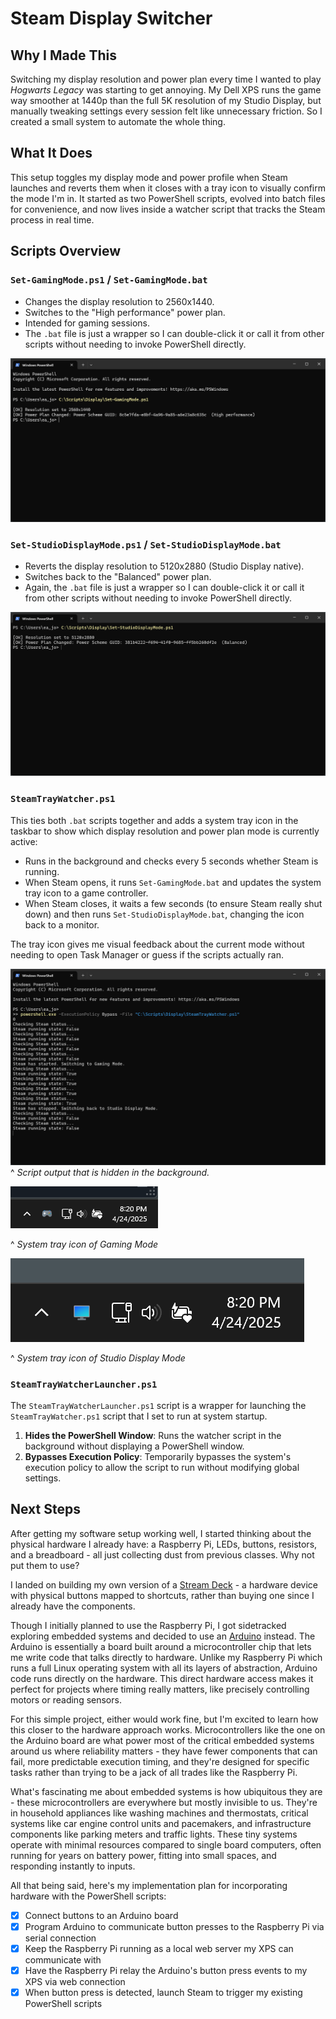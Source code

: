 # Steam Display Switcher 

## Why I Made This

Switching my display resolution and power plan every time I wanted to play _Hogwarts Legacy_ was starting to get annoying. My Dell XPS runs the game way smoother at 1440p than the full 5K resolution of my Studio Display, but manually tweaking settings every session felt like unnecessary friction. So I created a small system to automate the whole thing.
## What It Does

This setup toggles my display mode and power profile when Steam launches and reverts them when it closes with a tray icon to visually confirm the mode I'm in. It started as two PowerShell scripts, evolved into batch files for convenience, and now lives inside a watcher script that tracks the Steam process in real time.

## Scripts Overview

### `Set-GamingMode.ps1` / `Set-GamingMode.bat`

- Changes the display resolution to 2560x1440.
- Switches to the "High performance" power plan.
- Intended for gaming sessions.
- The `.bat` file is just a wrapper so I can double-click it or call it from other scripts without needing to invoke PowerShell directly.

![Set-GamingMode script](./screenshots/Set-GamingMode-Powershell.png)

### `Set-StudioDisplayMode.ps1` / `Set-StudioDisplayMode.bat`

- Reverts the display resolution to 5120x2880 (Studio Display native).
- Switches back to the "Balanced" power plan.
- Again, the `.bat` file is just a wrapper so I can double-click it or call it from other scripts without needing to invoke PowerShell directly.

![Set-StudioDisplayMode script](./screenshots/Set-StudioDisplayMode-Powershell.png)

### `SteamTrayWatcher.ps1`

This ties both `.bat` scripts together and adds a system tray icon in the taskbar to show which display resolution and power plan mode is currently active:
- Runs in the background and checks every 5 seconds whether Steam is running.
- When Steam opens, it runs `Set-GamingMode.bat` and updates the system tray icon to a game controller.
- When Steam closes, it waits a few seconds (to ensure Steam really shut down) and then runs `Set-StudioDisplayMode.bat`, changing the icon back to a monitor.

The tray icon gives me visual feedback about the current mode without needing to open Task Manager or guess if the scripts actually ran.

![SteamTrayWatcher script](./screenshots/SteamTrayWatcher-Powershell-Output.png)
^ _Script output that is hidden in the background._

![SystemTrayIconGamingMode screenshot](./screenshots/SystemTrayIconGamingMode.png)

^ _System tray icon of Gaming Mode_

![SystemTrayIconStudioDisplayMode screenshot](./screenshots/SystemTrayIconStudioMode.png)

^ _System tray icon of Studio Display Mode_

### `SteamTrayWatcherLauncher.ps1`

The `SteamTrayWatcherLauncher.ps1` script is a wrapper for launching the `SteamTrayWatcher.ps1` script that I set to run at system startup. 

1. **Hides the PowerShell Window**: Runs the watcher script in the background without displaying a PowerShell window.
2. **Bypasses Execution Policy**: Temporarily bypasses the system's execution policy to allow the script to run without modifying global settings.


## Next Steps

After getting my software setup working well, I started thinking about the physical hardware I already have: a Raspberry Pi, LEDs, buttons, resistors, and a breadboard - all just collecting dust from previous classes. Why not put them to use?

I landed on building my own version of a [Stream Deck](https://www.elgato.com/us/en/p/stream-deck-mk2-black) - a hardware device with physical buttons mapped to shortcuts, rather than buying one since I already have the components.

Though I initially planned to use the Raspberry Pi, I got sidetracked exploring embedded systems and decided to use an [Arduino](https://www.arduino.cc/maker) instead. The Arduino is essentially a board built around a microcontroller chip that lets me write code that talks directly to hardware. Unlike my Raspberry Pi which runs a full Linux operating system with all its layers of abstraction, Arduino code runs directly on the hardware. This direct hardware access makes it perfect for projects where timing really matters, like precisely controlling motors or reading sensors.

For this simple project, either would work fine, but I'm excited to learn how this closer to the hardware approach works. Microcontrollers like the one on the Arduino board are what power most of the critical embedded systems around us where reliability matters - they have fewer components that can fail, more predictable execution timing, and they're designed for specific tasks rather than trying to be a jack of all trades like the Raspberry Pi.

What's fascinating me about embedded systems is how ubiquitous they are - these microcontrollers are everywhere but mostly invisible to us. They're in household appliances like washing machines and thermostats, critical systems like car engine control units and pacemakers, and infrastructure components like parking meters and traffic lights. These tiny systems operate with minimal resources compared to single board computers, often running for years on battery power, fitting into small spaces, and responding instantly to inputs. 

All that being said, here's my implementation plan for incorporating hardware with the PowerShell scripts:

- [x] Connect buttons to an Arduino board
- [x] Program Arduino to communicate button presses to the Raspberry Pi via serial connection
- [x] Keep the Raspberry Pi running as a local web server my XPS can communicate with
- [x] Have the Raspberry Pi relay the Arduino's button press events to my XPS via web connection
- [x] When button press is detected, launch Steam to trigger my existing PowerShell scripts